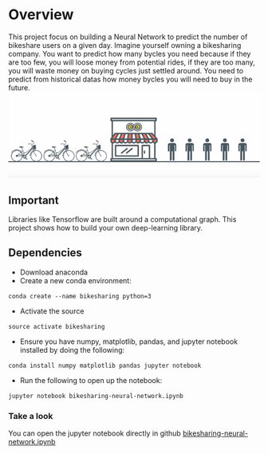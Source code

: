# Overview
This project focus on building a Neural Network to predict the number of bikeshare users on a given day. Imagine yourself owning a bikesharing company. You want to predict how many bycles you need because if they are too few, you will loose money from potential rides, if they are too many, you will waste money on buying cycles just settled around. You need to predict from historical datas how money bycles you will need to buy in the future.
![bikesharing](https://github.com/sbatururimi/bikeshare_neural_network/blob/master/bikesharing.png)

## Important
Libraries like Tensorflow are built around a computational graph. This project shows how to build your own deep-learning library.

## Dependencies

* Download anaconda
* Create a new conda environment:
```
conda create --name bikesharing python=3
```
* Activate the source
```
source activate bikesharing
```
* Ensure you have numpy, matplotlib, pandas, and jupyter notebook installed by doing the following:
```
conda install numpy matplotlib pandas jupyter notebook
```
* Run the following to open up the notebook:
```
jupyter notebook bikesharing-neural-network.ipynb
```
### Take a look
You can open the jupyter notebook directly in github [bikesharing-neural-network.ipynb](https://github.com/sbatururimi/bikeshare_neural_network/blob/master/bikesharing-neural-network.ipynb)